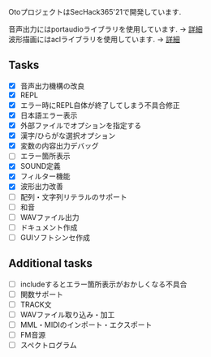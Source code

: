 OtoプロジェクトはSecHack365'21で開発しています.  

音声出力にはportaudioライブラリを使用しています. -> [詳細](https://github.com/PortAudio/portaudio)  
波形描画にはaclライブラリを使用しています. -> [詳細](http://essen.osask.jp/?aclib05)  

## Tasks
- [x] 音声出力機構の改良
- [x] REPL
- [x] エラー時にREPL自体が終了してしまう不具合修正
- [x] 日本語エラー表示
- [x] 外部ファイルでオプションを指定する
- [x] 漢字/ひらがな選択オプション
- [x] 変数の内容出力デバッグ
- [ ] エラー箇所表示
- [x] SOUND定義
- [x] フィルター機能
- [x] 波形出力改善
- [ ] 配列・文字列リテラルのサポート
- [ ] 和音
- [ ] WAVファイル出力
- [ ] ドキュメント作成
- [ ] GUIソフトシンセ作成

## Additional tasks
- [ ] includeするとエラー箇所表示がおかしくなる不具合
- [ ] 関数サポート
- [ ] TRACK文
- [ ] WAVファイル取り込み・加工
- [ ] MML・MIDIのインポート・エクスポート
- [ ] FM音源
- [ ] スペクトログラム